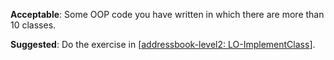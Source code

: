 <panel type="danger" header="**`W4.3` Can implement basic class structures** :star:" no-close>

<panel type="danger" header="`W4.3a` Can explain/identify class diagrams :star:" expandable>
  <include src="../../book/uml/classDiagrams/introduction/what/full.md" />
</panel>

<panel type="warning" header="`W4.3b` Can explain/identify object diagrams :star::star:" expandable>
  <include src="../../book/uml/objectDiagrams/introduction/full.md" />
</panel>

<panel type="danger" header="`W4.3c` Can use basic-level class diagrams :star:" expandable>
  <include src="../../book/modeling/modelingStructures/classDiagramsBasic/full.md" />
  <panel header=":dart: Evidence" expanded>

<include src="../../book/modeling/modelingStructures/classDiagramsBasic/q-essay-explainClassDiagram.md" />

  </panel>
</panel>

<panel type="danger" header="`W4.3d` Can implement associations :star:" expandable>
  <include src="../../book/oopImplementation/associations/full.md" />
  <panel header=":dart: Evidence" expanded>

**Acceptable**: Some OOP code you have written in which there are more than 10 classes.

**Suggested**: Do the exercise in [[addressbook-level2: LO-ImplementClass](https://github.com/nus-cs2103-AY1718S1/addressbook-level2/blob/master/doc/LearningOutcomes.md#implement-a-class-lo-implementclass)].

<include src="submission.md" />

  </panel>
</panel>

<panel type="warning" header="`W4.e` Can distinguish between class diagrams and object diagrams :star::star:" expandable>
  <include src="../../book/uml/miscellaneous/objectVsClassDiagrams/full.md" />
</panel>

</panel>
